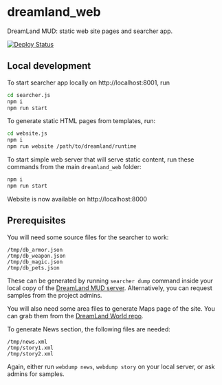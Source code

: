 # dreamland_web
DreamLand MUD: static web site pages and searcher app.

[![Deploy Status](https://drone.dreamland.rocks/api/badges/dreamland-mud/dreamland_web/status.svg)](https://drone.dreamland.rocks/dreamland-mud/dreamland_web)

## Local development

To start searcher app locally on http://localhost:8001, run
```bash
cd searcher.js
npm i
npm run start
```
To generate static HTML pages from templates, run:
```bash
cd website.js
npm i
npm run website /path/to/dreamland/runtime
```

To start simple web server that will serve static content, run these commands from the main `dreamland_web` folder:
```bash
npm i
npm run start
```

Website is now available on http://localhost:8000

## Prerequisites

You will need some source files for the searcher to work:
```
/tmp/db_armor.json
/tmp/db_weapon.json
/tmp/db_magic.json
/tmp/db_pets.json
```
These can be generated by running `searcher dump` command inside your local copy of the [DreamLand MUD server](https://github.com/dreamland-mud/dreamland_code/). Alternatively, you can request samples from the project admins.

You will also need some area files to generate Maps page of the site. You can grab them from the [DreamLand World repo](https://github.com/dreamland-mud/dreamland_world).

To generate News section, the following files are needed:
```
/tmp/news.xml
/tmp/story1.xml
/tmp/story2.xml
```
Again, either run `webdump news`, `webdump story` on your local server, or ask admins for samples.


